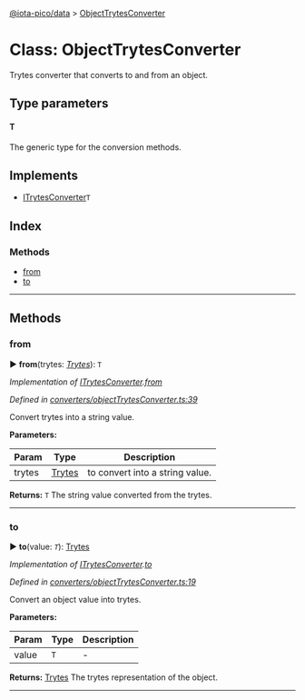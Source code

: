[@iota-pico/data](../README.md) > [ObjectTrytesConverter](../classes/objecttrytesconverter.md)



# Class: ObjectTrytesConverter


Trytes converter that converts to and from an object.

## Type parameters
#### T 

The generic type for the conversion methods.

## Implements

* [ITrytesConverter](../interfaces/itrytesconverter.md)`T`

## Index

### Methods

* [from](objecttrytesconverter.md#from)
* [to](objecttrytesconverter.md#to)



---
## Methods
<a id="from"></a>

###  from

► **from**(trytes: *[Trytes](trytes.md)*): `T`



*Implementation of [ITrytesConverter](../interfaces/itrytesconverter.md).[from](../interfaces/itrytesconverter.md#from)*

*Defined in [converters/objectTrytesConverter.ts:39](https://github.com/iotaeco/iota-pico-data/blob/d947a68/src/converters/objectTrytesConverter.ts#L39)*



Convert trytes into a string value.


**Parameters:**

| Param | Type | Description |
| ------ | ------ | ------ |
| trytes | [Trytes](trytes.md)   |  to convert into a string value. |





**Returns:** `T`
The string value converted from the trytes.






___

<a id="to"></a>

###  to

► **to**(value: *`T`*): [Trytes](trytes.md)



*Implementation of [ITrytesConverter](../interfaces/itrytesconverter.md).[to](../interfaces/itrytesconverter.md#to)*

*Defined in [converters/objectTrytesConverter.ts:19](https://github.com/iotaeco/iota-pico-data/blob/d947a68/src/converters/objectTrytesConverter.ts#L19)*



Convert an object value into trytes.


**Parameters:**

| Param | Type | Description |
| ------ | ------ | ------ |
| value | `T`   |  - |





**Returns:** [Trytes](trytes.md)
The trytes representation of the object.






___


